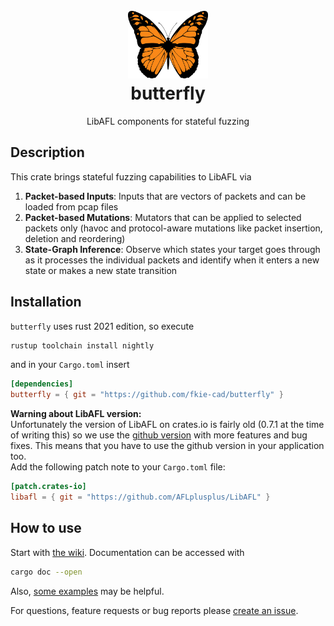 <h1 align="center">
    <br/>
    <!-- href to crates.io/butterfly -->
    <img src="./logo.png" width="128" height="auto">
    <br/>
    butterfly
    <br/>
</h1>
<div align="center">
    LibAFL components for stateful fuzzing
</div>
<!--
<div align="center">
    badges:
        shields.io
            crates.io version
            docs.rs quick link
            crates.io license
    
    <a href="TODO" target="_blank">
        <img src="https://img.shields.io/static/v1?label=docs&message=online&color=success">
    </a>
</div>
-->

## Description
This crate brings stateful fuzzing capabilities to LibAFL via
1. __Packet-based Inputs__: Inputs that are vectors of packets and can be loaded from pcap files
2. __Packet-based Mutations__: Mutators that can be applied to selected packets only (havoc and protocol-aware mutations like packet insertion, deletion and reordering)
3. __State-Graph Inference__: Observe which states your target goes through as it processes the individual packets and identify when it enters a new state or makes a new state transition

## Installation
`butterfly` uses rust 2021 edition, so execute
```sh
rustup toolchain install nightly
```

and in your `Cargo.toml` insert
```toml
[dependencies]
butterfly = { git = "https://github.com/fkie-cad/butterfly" }
```

__Warning about LibAFL version:__      
Unfortunately the version of LibAFL on crates.io is fairly old (0.7.1 at the time of writing this) so we use the [github version](https://github.com/AFLplusplus/LibAFL) with more features and bug fixes. This means
that you have to use the github version in your application too.     
Add the following patch note to your `Cargo.toml` file:
```toml
[patch.crates-io]
libafl = { git = "https://github.com/AFLplusplus/LibAFL" }
```

## How to use
Start with [the wiki](https://github.com/fkie-cad/butterfly/wiki). Documentation can be accessed with
```sh
cargo doc --open
```
Also, [some examples](./examples) may be helpful.

For questions, feature requests or bug reports please [create an issue](https://github.com/fkie-cad/butterfly/issues/new).

<!--
WIKI
====

- A theoretical introduction
    - note to skip to next part if not interested in theory
    - a little bit from AFLNet paper / StateAFL paper
- Components overview
    - Input: HasPackets, HasPcapRepresentation, HasHavocMutations
    - Mutators:
        - (all mutators)
        - Scheduler
    - Observer:
        - builds a StateGraph (example image FTP)
        - `TargetState` type
    - Feedback
    - Monitor
    - Executor
        - responsible for recording state
        - custom executor needed
- How to create a fuzzer
    - have compile-tests here
    
EXAMPLES
========
- AFLNet
-->
